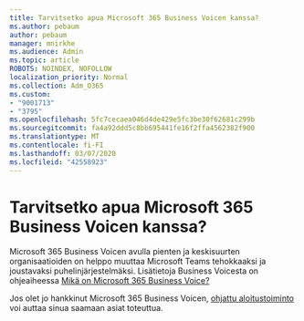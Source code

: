```yaml
---
title: Tarvitsetko apua Microsoft 365 Business Voicen kanssa?
ms.author: pebaum
author: pebaum
manager: mnirkhe
ms.audience: Admin
ms.topic: article
ROBOTS: NOINDEX, NOFOLLOW
localization_priority: Normal
ms.collection: Adm_O365
ms.custom:
- "9001713"
- "3795"
ms.openlocfilehash: 5fc7cecaea046d4de429e5fc3be30f62681c299b
ms.sourcegitcommit: fa4a92ddd5c8bb695441fe16f2ffa4562382f900
ms.translationtype: MT
ms.contentlocale: fi-FI
ms.lasthandoff: 03/07/2020
ms.locfileid: "42558923"
---
```

# <a name="need-help-with-microsoft-365-business-voice"></a>Tarvitsetko apua Microsoft 365 Business Voicen kanssa?

Microsoft 365 Business Voicen avulla pienten ja keskisuurten organisaatioiden on helppo muuttaa Microsoft Teams tehokkaaksi ja joustavaksi puhelinjärjestelmäksi. Lisätietoja Business Voicesta on ohjeaiheessa [Mikä on Microsoft 365 Business Voice?](https://docs.microsoft.com/microsoftteams/business-voice/whats-business-voice)

Jos olet jo hankkinut Microsoft 365 Business Voicen, [ohjattu aloitustoiminto](https://docs.microsoft.com/en-us/microsoftteams/business-voice/use-getting-started-wizard) voi auttaa sinua saamaan asiat toteuttua. 
